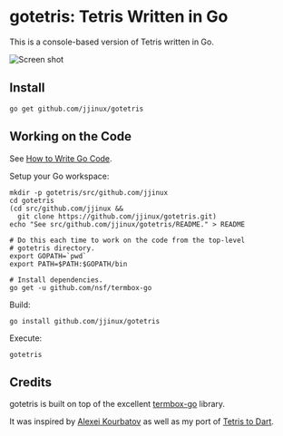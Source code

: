 # gotetris: Tetris Written in Go

This is a console-based version of Tetris written in Go.

![Screen shot](https://raw.githubusercontent.com/jjinux/gotetris/master/screen_shot.png)

## Install

	go get github.com/jjinux/gotetris

## Working on the Code

See [How to Write Go Code](https://golang.org/doc/code.html).

Setup your Go workspace:

	mkdir -p gotetris/src/github.com/jjinux
	cd gotetris
	(cd src/github.com/jjinux &&
	  git clone https://github.com/jjinux/gotetris.git)
	echo "See src/github.com/jjinux/gotetris/README." > README

	# Do this each time to work on the code from the top-level
	# gotetris directory.
	export GOPATH=`pwd`
	export PATH=$PATH:$GOPATH/bin

	# Install dependencies.
	go get -u github.com/nsf/termbox-go

Build:

	go install github.com/jjinux/gotetris

Execute:

	gotetris

## Credits

gotetris is built on top of the excellent
[termbox-go](https://github.com/nsf/termbox-go) library.

It was inspired by [Alexei Kourbatov](http://www.javascripter.net) as
well as my port of [Tetris to Dart](http://code.google.com/p/tetris-in-dart/).
